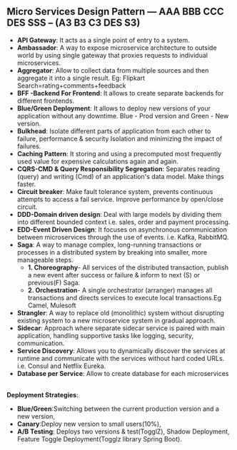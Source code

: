 ## Micro Services Design Pattern — **AAA BBB CCC DES SSS** – (A3 B3 C3 DES S3)

* **API Gateway**: It acts as a single point of entry to a system.<br />
* **Ambassador**: A way to expose microservice architecture to outside world by using single gateway that proxies requests to individual microservices.<br />
* **Aggregator**: Allow to collect data from multiple sources and then aggregate it into a single result. Eg: Flipkart Search=rating+comments+feedback<br />
* **BFF -Backend For Frontend**: It allows to create separate backends for different frontends.<br />
* **Blue/Green Deployment**: It allows to deploy new versions of your application without any downtime. Blue - Prod version and Green - New version.<br />
* **Bulkhead**: Isolate different parts of application from each other to failure, performance & security Isolation and minimizing the impact of failures.<br />
* **Caching Pattern**: It storing and using a precomputed most frequently used value for expensive calculations again and again.<br />
* **CQRS-CMD & Query Responsibility Segregation**: Separates reading (query) and writing (Cmd) of an application's data model. Make things faster.<br />
* **Circuit breaker**: Make fault tolerance system, prevents continuous attempts to access a fail service. Improve performance by open/close circuit.<br />
* **DDD-Domain driven design**: Deal with large models by dividing them into different bounded context i.e. sales, order and payment processing.<br />
* **EDD-Event Driven Design**: It focuses on asynchronous communication between microservices through the use of events. i.e. Kafka, RabbitMQ.<br />
* **Saga**: A way to manage complex, long-running transactions or processes in a distributed system by breaking into smaller, more manageable steps.<br />
   * **1. Choreography**- All services of the distributed transaction, publish a new event after success or failure & inform to next (S) or previous(F) Saga.<br />
   * **2. Orchestration**- A single orchestrator (arranger) manages all transactions and directs services to execute local transactions.Eg Camel, Mulesoft<br />
* **Strangler**: A way to replace old (monolithic) system without disrupting existing system to a new microservice system in gradual approach. <br />
* **Sidecar**: Approach where separate sidecar service is paired with main application, handling supportive tasks like logging, security, communication.<br />
* **Service Discovery**: Allows you to dynamically discover the services at runtime and communicate with the services without hard coded URLs. i.e. Consul and Netflix Eureka.<br />
* **Database per Service**: Allow to create database for each microservices <br /><br />

**Deployment Strategies**: <br />
- **Blue/Green**:Switching between the current production version and a new version,<br />
- **Canary**:Deploy new version to small users(10%),<br />
- **A/B Testing**: Deploys two versions & test(TogglZ), Shadow Deployment, Feature Toggle Deployment(Togglz library Spring Boot).
